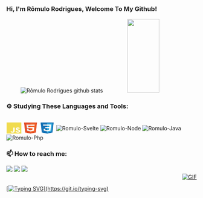 ##

### Hi, I'm Rômulo Rodrigues, Welcome To My Github!



<div align="left"
##
<!-- github stats -->
<div align="center">  
  <img width="49%" height="195px" src="https://github-readme-stats.vercel.app/api?username=romulormj&show_icons=true&count_private=true&hide_border=true&title_color=11A020&icon_color=FFFFFF&text_color=11A020&bg_color=0d1117" alt="Rômulo Rodrigues github stats" /> 
  <img width="41%" height="195px" src="https://github-readme-stats.vercel.app/api/top-langs/?username=romulormj&layout=compact&hide_border=true&title_color=11A020&text_color=11A020&bg_color=0d1117" />
</div>

### ⚙️ Studying These Languages and Tools:
<!-- tecnologias e ferramentas -->
<div align="left"
<div style="display: inline_block"><br>
  <img align="center" alt="Romulo-Js" height="30" width="40" src="https://raw.githubusercontent.com/devicons/devicon/master/icons/javascript/javascript-plain.svg">
  <img align="center" alt="Romulo-HTML" height="30" width="40" src="https://raw.githubusercontent.com/devicons/devicon/master/icons/html5/html5-original.svg">
  <img align="center" alt="Romulo-CSS" height="30" width="40" src="https://raw.githubusercontent.com/devicons/devicon/master/icons/css3/css3-original.svg">
  <img align="center" alt="Romulo-Svelte" height="30" width="40" src="https://cdn.jsdelivr.net/gh/devicons/devicon/icons/svelte/svelte-original.svg" />
  <img align="center" alt="Romulo-Node" height="30" width="40" src="https://cdn.jsdelivr.net/gh/devicons/devicon/icons/nodejs/nodejs-original.svg" />     
  <img align="center" alt="Romulo-Java" height="30" width="40" src="https://cdn.jsdelivr.net/gh/devicons/devicon/icons/java/java-original.svg" />
  <img align="center" alt="Romulo-Php" height="30" width="40" src="https://cdn.jsdelivr.net/gh/devicons/devicon/icons/php/php-original.svg" />
</div>

### 📫 How to reach me:
<!-- contato -->   
<div align="left"
 <a href="https://www.linkedin.com/in/r%C3%B4mulo-rodrigues-33752720b/" target="_blank"><img src="https://img.shields.io/badge/-LinkedIn-%230077B5?style=for-the-badge&logo=linkedin&logoColor=white" target="_blank"></a> 
 <a href=mailto:romulo.rodrigues.contato@gmail.com target="_blank"><img src="https://img.shields.io/badge/Gmail-D14836?style=for-the-badge&logo=gmail&logoColor=white" target="_blank"></a>
 <a href=mailto:romulo547@hotmail.com target="_blank"><img src="https://img.shields.io/badge/Hotmail-0078D4?style=for-the-badge&logo=microsoft-outlook&link=mailto:gustavo.joset0@hotmail.com">
</div>
    
<!-- gif -->
<div align="right">
<img width="200" alt="GIF" align="center" src="https://media2.giphy.com/media/juua9i2c2fA0AIp2iq/giphy.gif?cid=790b7611b4e4bf02c9b0877b66dad62090cb95617dbba4d7&rid=giphy.gif&ct=s">
</div>

[![Typing SVG](https://readme-typing-svg.herokuapp.com/?color=11A020&size=35&center=true&vCenter=true&width=1000&lines=may+the+force+be+with+you!)](https://git.io/typing-svg)
 


##
